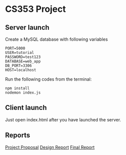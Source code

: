 # CS353 Project

## Server launch

Create a MySQL database with following variables

    PORT=5000
    USER=tutorial
    PASSWORD=test123
    DATABASE=web_app
    DB_PORT=3306
    HOST=localhost

Run the following codes from the terminal:

    npm install
    nodemon index.js

## Client launch

Just open index.html after you have launched the server.

## Reports

[Project Proposal](/reports/project_proposal.pdf)
[Design Report](/reports/design_report.pdf)
[Final Report]()
